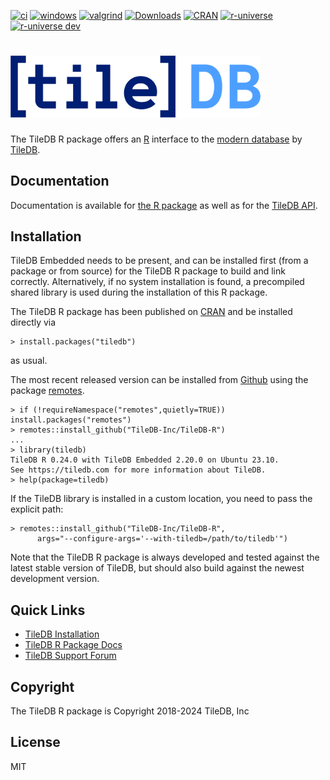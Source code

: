 [![ci](https://github.com/TileDB-Inc/TileDB-R/actions/workflows/ci.yaml/badge.svg)](https://github.com/TileDB-Inc/TileDB-R/actions/workflows/ci.yaml)
[![windows](https://github.com/TileDB-Inc/TileDB-R/actions/workflows/windows.yaml/badge.svg)](https://github.com/TileDB-Inc/TileDB-R/actions/workflows/windows.yaml)
[![valgrind](https://github.com/TileDB-Inc/TileDB-R/actions/workflows/valgrind.yaml/badge.svg)](https://github.com/TileDB-Inc/TileDB-R/actions/workflows/valgrind.yaml)
[![Downloads](https://cranlogs.r-pkg.org/badges/grand-total/tiledb?color=brightgreen)](https://cran.r-project.org/package=tiledb)
[![CRAN](https://www.r-pkg.org/badges/version/tiledb)](https://cran.r-project.org/package=tiledb)
[![r-universe](https://tiledb-inc.r-universe.dev/badges/tiledb)](https://tiledb-inc.r-universe.dev/tiledb)
[![r-universe dev](https://eddelbuettel.r-universe.dev/badges/tiledb)](https://eddelbuettel.r-universe.dev/tiledb)

# <a href="https://tiledb.com/"><img src="https://github.com/TileDB-Inc/TileDB/raw/dev/doc/source/_static/tiledb-logo_color_no_margin_@4x.png" alt="TileDB logo" width="400"></a>

The TileDB R package offers an [R](https://www.r-project.org/) interface to
the [modern database](https://github.com/TileDB-Inc/TileDB) by [TileDB](https://tiledb.com/).


## Documentation

Documentation is available for [the R
package](https://tiledb-inc.github.io/TileDB-R/) as well as for the [TileDB
API](https://docs.tiledb.com/main/).


## Installation

TileDB Embedded needs to be present, and can be installed first (from a package or from source) for
the TileDB R package to build and link correctly. Alternatively, if no system installation is found,
a precompiled shared library is used during the installation of this R package.

The TileDB R package has been published on [CRAN](https://cran.r-project.org/) and be
installed directly via

    > install.packages("tiledb")

as usual.

The most recent released version can be installed from
[Github](https://github.com/TileDB-Inc/TileDB-R) using the package
[remotes](https://cran.r-project.org/package=remotes).

    > if (!requireNamespace("remotes",quietly=TRUE)) install.packages("remotes")
    > remotes::install_github("TileDB-Inc/TileDB-R")
    ...
    > library(tiledb)
    TileDB R 0.24.0 with TileDB Embedded 2.20.0 on Ubuntu 23.10.
    See https://tiledb.com for more information about TileDB.
    > help(package=tiledb)

If the TileDB library is installed in a custom location, you need to pass the explicit path:

    > remotes::install_github("TileDB-Inc/TileDB-R",
          args="--configure-args='--with-tiledb=/path/to/tiledb'")

Note that the TileDB R package is always developed and tested against the latest stable version
of TileDB, but should also build against the newest development version.


## Quick Links

- [TileDB Installation](https://docs.tiledb.com/main/how-to/installation/quick-install)
- [TileDB R Package Docs](https://tiledb-inc.github.io/TileDB-R/)
- [TileDB Support Forum](https://forum.tiledb.com/)


## Copyright

The TileDB R package is Copyright 2018-2024 TileDB, Inc

## License

MIT
